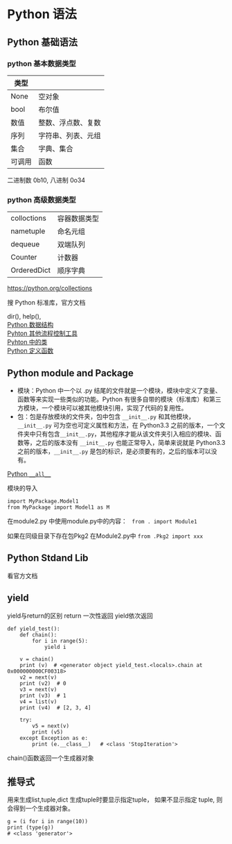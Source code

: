 # Python 语法

## Python 基础语法
### python 基本数据类型
|类型||
|-|-|
|None|空对象|
|bool|布尔值|
|数值|整数、浮点数、复数|
|序列|字符串、列表、元组|
|集合|字典、集合|
|可调用|函数|

二进制数 0b10, 八进制 0o34

### python 高级数据类型
|||
|-|-|
|colloctions|容器数据类型|
|nametuple|命名元组|
|dequeue|双端队列|
|Counter|计数器|
|OrderedDict|顺序字典|

https://python.org/collections

搜 Python 标准库，官方文档  

dir(), help(),   
[Python 数据结构](https://docs.python.org/zh-cn/3/tutorial/datastructures.html)<br/>
[Pyhton 其他流程控制工具](https://docs.python.org/zh-cn/3/tutorial/controlflow.html)<br/>
[Pyhton 中的类](https://docs.python.org/zh-cn/3/tutorial/classes.html)<br/>
[Python 定义函数](https://docs.python.org/zh-cn/3/tutorial/controlflow.html#defining-functions)


## Python module and Package
* 模块：Python 中一个以 .py 结尾的文件就是一个模块，模块中定义了变量、函数等来实现一些类似的功能。Python 有很多自带的模块（标准库）和第三方模块，一个模块可以被其他模块引用，实现了代码的复用性。
* 包：包是存放模块的文件夹，包中包含 `__init__.py` 和其他模块，`__init__.py` 可为空也可定义属性和方法，在 Python3.3 之前的版本，一个文件夹中只有包含`__init__.py`，其他程序才能从该文件夹引入相应的模块、函数等，之后的版本没有 `__init__.py` 也能正常导入，简单来说就是 Python3.3 之前的版本，`__init__.py` 是包的标识，是必须要有的，之后的版本可以没有。


[Python `__all__`](http://c.biancheng.net/view/2401.html)

模块的导入
```
import MyPackage.Model1
from MyPackage import Model1 as M
```
在module2.py 中使用module.py中的内容：
` from . import Module1`

如果在同级目录下存在包Pkg2
在Module2.py中 `from .Pkg2 import xxx`

## Python Stdand Lib
看官方文档  

## yield
yield与return的区别
return 一次性返回
yield依次返回

```
def yield_test():
    def chain():
        for i in range(5):
            yield i

    v = chain()
    print (v)  # <generator object yield_test.<locals>.chain at 0x000000000CF00318>
    v2 = next(v)
    print (v2)  # 0
    v3 = next(v)
    print (v3)  # 1
    v4 = list(v)
    print (v4)  # [2, 3, 4]
      
    try:
        v5 = next(v)
        print (v5)
    except Exception as e:
        print (e.__class__)   # <class 'StopIteration'>
```
chain()函数返回一个生成器对象

## 推导式
用来生成list,tuple,dict
生成tuple时要显示指定tuple， 如果不显示指定 tuple, 则会得到一个生成器对象。 
```
g = (i for i in range(10))
print (type(g))
# <class 'generator'>
```